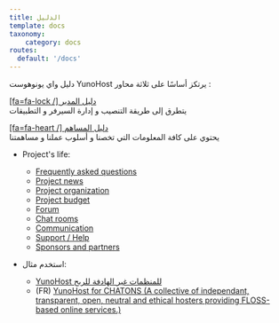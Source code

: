 ```yaml
---
title: الدليل
template: docs
taxonomy:
    category: docs
routes:
  default: '/docs'
---
```


دليل واي يونوهوست YunoHost يرتكز أساسًا على ثلاثة محاور :

[[fa=fa-lock /] دليل المدير](/administrate?classes=btn,btn-lg,btn-primary)  
يتطرق إلى طريقة التنصيب و إدارة السيرفر و التطبيقات

[[fa=fa-heart /] دليل المساهم](/contribute?classes=btn,btn-lg,btn-error)  
يحتوي على كافة المعلومات التي تخصنا و أسلوب عملنا و مساهمتنا

* Project's life:
   * [Frequently asked questions](/help/faq)
   * [Project news](/news)
   * [Project organization](/project_organization)
   * [Project budget](/project_budget)
   * [Forum](https://forum.yunohost.org)
   * [Chat rooms](/chat_rooms)
   * [Communication](/communication)
   * [Support / Help](/help)
   * [Sponsors and partners](/sponsors_partners)

* استخدم مثال:
   * [YunoHost للمنظمات غير الهادفة للربح](/use_case_non-profit_organisations)
   * (FR) [YunoHost for CHATONS (A collective of independant, transparent, open, neutral and ethical hosters providing FLOSS-based online services.)](https://wiki.chatons.org/doku.php/yunohost) 
